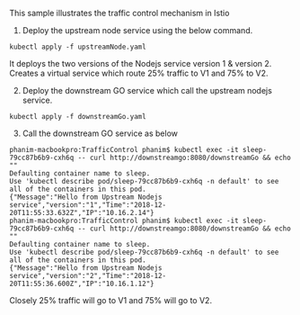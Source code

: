 This sample illustrates the traffic control mechanism in Istio

1. Deploy the upstream node service using the below command.
```
kubectl apply -f upstreamNode.yaml
```
It deploys the two versions of the Nodejs service version 1 & version 2. 
Creates a virtual service which route 25% traffic to V1 and 75% to V2.

2. Deploy the downstream GO service which call the upstream nodejs service.
```
kubectl apply -f downstreamGo.yaml
```

3. Call the downstream GO service as below
```
phanim-macbookpro:TrafficControl phanim$ kubectl exec -it sleep-79cc87b6b9-cxh6q -- curl http://downstreamgo:8080/downstreamGo && echo ""
Defaulting container name to sleep.
Use 'kubectl describe pod/sleep-79cc87b6b9-cxh6q -n default' to see all of the containers in this pod.
{"Message":"Hello from Upstream Nodejs service","version":"1","Time":"2018-12-20T11:55:33.632Z","IP":"10.16.2.14"}
phanim-macbookpro:TrafficControl phanim$ kubectl exec -it sleep-79cc87b6b9-cxh6q -- curl http://downstreamgo:8080/downstreamGo && echo ""
Defaulting container name to sleep.
Use 'kubectl describe pod/sleep-79cc87b6b9-cxh6q -n default' to see all of the containers in this pod.
{"Message":"Hello from Upstream Nodejs service","version":"2","Time":"2018-12-20T11:55:36.600Z","IP":"10.16.1.12"}
```
Closely 25% traffic will go to V1 and 75% will go to V2.

